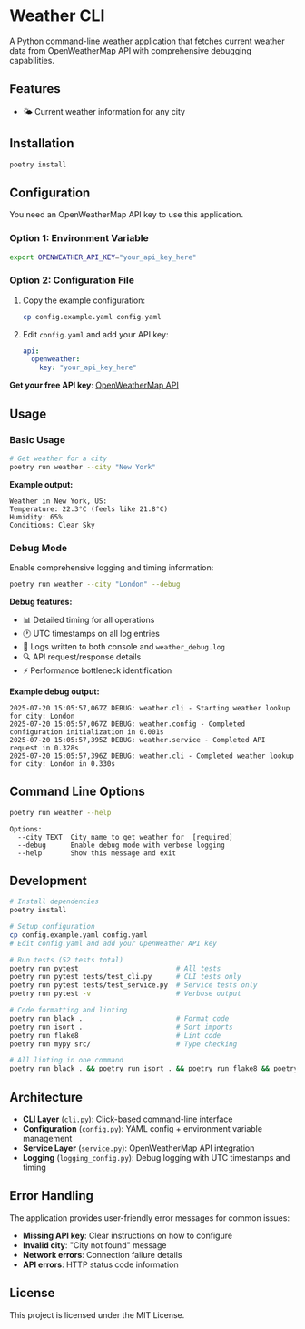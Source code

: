 # Weather CLI

A Python command-line weather application that fetches current weather data from OpenWeatherMap API with comprehensive debugging capabilities.

## Features

- 🌤️ Current weather information for any city

## Installation

```bash
poetry install
```

## Configuration

You need an OpenWeatherMap API key to use this application.

### Option 1: Environment Variable

```bash
export OPENWEATHER_API_KEY="your_api_key_here"
```

### Option 2: Configuration File

1. Copy the example configuration:
   ```bash
   cp config.example.yaml config.yaml
   ```

2. Edit `config.yaml` and add your API key:
   ```yaml
   api:
     openweather:
       key: "your_api_key_here"
   ```

**Get your free API key**: [OpenWeatherMap API](https://openweathermap.org/api)

## Usage

### Basic Usage

```bash
# Get weather for a city
poetry run weather --city "New York"
```

**Example output:**
```
Weather in New York, US:
Temperature: 22.3°C (feels like 21.8°C)
Humidity: 65%
Conditions: Clear Sky
```

### Debug Mode

Enable comprehensive logging and timing information:

```bash
poetry run weather --city "London" --debug
```

**Debug features:**
- 📊 Detailed timing for all operations
- 🕐 UTC timestamps on all log entries
- 📝 Logs written to both console and `weather_debug.log`
- 🔍 API request/response details
- ⚡ Performance bottleneck identification

**Example debug output:**
```
2025-07-20 15:05:57,067Z DEBUG: weather.cli - Starting weather lookup for city: London
2025-07-20 15:05:57,067Z DEBUG: weather.config - Completed configuration initialization in 0.001s
2025-07-20 15:05:57,395Z DEBUG: weather.service - Completed API request in 0.328s
2025-07-20 15:05:57,396Z DEBUG: weather.cli - Completed weather lookup for city: London in 0.330s
```

## Command Line Options

```bash
poetry run weather --help
```

```
Options:
  --city TEXT  City name to get weather for  [required]
  --debug      Enable debug mode with verbose logging
  --help       Show this message and exit
```

## Development

```bash
# Install dependencies
poetry install

# Setup configuration
cp config.example.yaml config.yaml
# Edit config.yaml and add your OpenWeather API key

# Run tests (52 tests total)
poetry run pytest                        # All tests
poetry run pytest tests/test_cli.py      # CLI tests only
poetry run pytest tests/test_service.py  # Service tests only
poetry run pytest -v                     # Verbose output

# Code formatting and linting
poetry run black .                       # Format code
poetry run isort .                       # Sort imports
poetry run flake8                        # Lint code
poetry run mypy src/                     # Type checking

# All linting in one command
poetry run black . && poetry run isort . && poetry run flake8 && poetry run mypy src/
```

## Architecture

- **CLI Layer** (`cli.py`): Click-based command-line interface
- **Configuration** (`config.py`): YAML config + environment variable management
- **Service Layer** (`service.py`): OpenWeatherMap API integration
- **Logging** (`logging_config.py`): Debug logging with UTC timestamps and timing

## Error Handling

The application provides user-friendly error messages for common issues:

- **Missing API key**: Clear instructions on how to configure
- **Invalid city**: "City not found" message
- **Network errors**: Connection failure details
- **API errors**: HTTP status code information

## License

This project is licensed under the MIT License.
